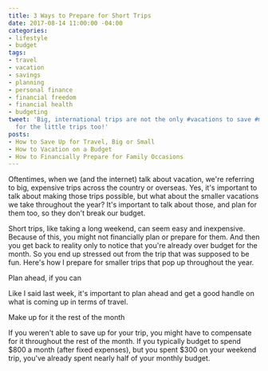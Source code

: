 ```yaml
---
title: 3 Ways to Prepare for Short Trips
date: 2017-08-14 11:00:00 -04:00
categories:
- lifestyle
- budget
tags:
- travel
- vacation
- savings
- planning
- personal finance
- financial freedom
- financial health
- budgeting
tweet: 'Big, international trips are not the only #vacations to save #money for. Plan
  for the little trips too!'
posts:
- How to Save Up for Travel, Big or Small
- How to Vacation on a Budget
- How to Financially Prepare for Family Occasions
---
```


Oftentimes, when we (and the internet) talk about vacation, we're referring to big, expensive trips across the country or overseas. Yes, it's important to talk about making those trips possible, but what about the smaller vacations we take throughout the year? It's important to talk about those, and plan for them too, so they don't break our budget.

Short trips, like taking a long weekend, can seem easy and inexpensive. Because of this, you might not financially plan or prepare for them. And then you get back to reality only to notice that you're already over budget for the month. So you end up stressed out from the trip that was supposed to be fun. Here's how I prepare for smaller trips that pop up throughout the year.

Plan ahead, if you can

Like I said last week, it's important to plan ahead and get a good handle on what is coming up in terms of travel. 

Make up for it the rest of the month

If you weren't able to save up for your trip, you might have to compensate for it throughout the rest of the month. If you typically budget to spend $800 a month (after fixed expenses), but you spent $300 on your weekend trip, you've already spent nearly half of your monthly budget. 